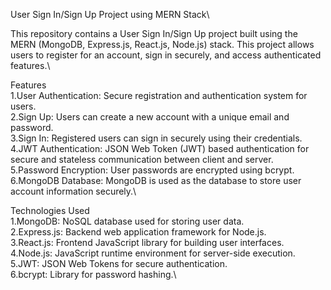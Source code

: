User Sign In/Sign Up Project using MERN Stack\

This repository contains a User Sign In/Sign Up project built using the MERN (MongoDB, Express.js, React.js, Node.js) stack. This project allows users to register for an account, sign in securely, and access authenticated features.\

Features\
1.User Authentication: Secure registration and authentication system for users.\
2.Sign Up: Users can create a new account with a unique email and password.\
3.Sign In: Registered users can sign in securely using their credentials.\
4.JWT Authentication: JSON Web Token (JWT) based authentication for secure and stateless communication between client and server.\
5.Password Encryption: User passwords are encrypted using bcrypt.\
6.MongoDB Database: MongoDB is used as the database to store user account information securely.\

Technologies Used\
1.MongoDB: NoSQL database used for storing user data.\
2.Express.js: Backend web application framework for Node.js.\
3.React.js: Frontend JavaScript library for building user interfaces.\
4.Node.js: JavaScript runtime environment for server-side execution.\
5.JWT: JSON Web Tokens for secure authentication.\
6.bcrypt: Library for password hashing.\
